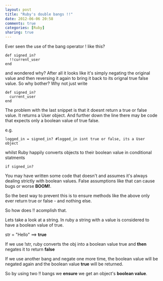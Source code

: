 ```yaml
---
layout: post
title: "Ruby's double bangs !!"
date: 2012-06-06 20:58
comments: true
categories: [Ruby]
sharing: true
---
```


Ever seen the use of the bang operator ! like this?

```
def signed_in?
  !!current_user
end
```

and wondered why? After all it looks like it's simply negating the original value and then reversing it again to bring it back to its orignal true false value. So why bother? Why not just write 

```
def signed_in?
  current_user
end
```

The problem with the last snippet is that it doesnt return a true or false value. It returns a User object. And further down the line there may be code that expects only a boolean value of true false.

e.g.

`logged_in = signed_in? #logged_in isnt true or false, its a User object`

whilst Ruby happily converts objects to their boolean value in conditional statments 

`if signed_in?`

You may have written some code that doesn't and assumes it's always dealing strictly with boolean values. False assumptions like that can cause bugs or worse **BOOM!**.

So the best way to prevent this is to ensure methods like the above only ever return true or false - and nothing else. 

So how does !! acomplish that. 

Lets take a look at a string. In ruby a string with a value is considered to have a boolean value of true.

str = "Hello"  ==>  **true**

If we use !str, ruby converts the obj into a boolean value true and **then** negates it to return **false** 

If we use another bang and negate one more time, the boolean value will be negated again and the boolean value **true** will be returned.

So by using two !! bangs we **ensure** we get an object's **boolean value**. 






